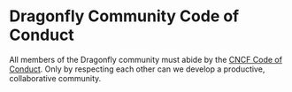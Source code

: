 # Dragonfly Community Code of Conduct

All members of the Dragonfly community must abide by the [CNCF Code of Conduct](https://github.com/cncf/foundation/blob/main/code-of-conduct.md).
Only by respecting each other can we develop a productive, collaborative community.
